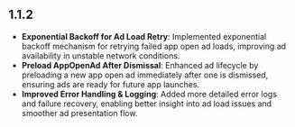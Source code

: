 ## 1.1.2

* **Exponential Backoff for Ad Load Retry**: Implemented exponential backoff mechanism for retrying failed app open ad loads, improving ad availability in unstable network conditions.
* **Preload AppOpenAd After Dismissal**: Enhanced ad lifecycle by preloading a new app open ad immediately after one is dismissed, ensuring ads are ready for future app launches.
* **Improved Error Handling & Logging**: Added more detailed error logs and failure recovery, enabling better insight into ad load issues and smoother ad presentation flow.
